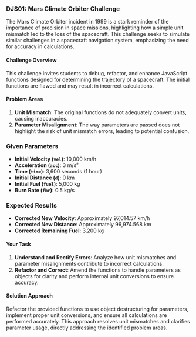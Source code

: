 ### DJS01: Mars Climate Orbiter Challenge

The Mars Climate Orbiter incident in 1999 is a stark reminder of the importance of precision in space missions, highlighting how a simple unit mismatch led to the loss of the spacecraft. This challenge seeks to simulate similar challenges in a spacecraft navigation system, emphasizing the need for accuracy in calculations.

#### Challenge Overview

This challenge invites students to debug, refactor, and enhance JavaScript functions designed for determining the trajectory of a spacecraft. The initial functions are flawed and may result in incorrect calculations.

#### Problem Areas

1. **Unit Mismatch**: The original functions do not adequately convert units, causing inaccuracies.
2. **Parameter Misalignment**: The way parameters are passed does not highlight the risk of unit mismatch errors, leading to potential confusion.

### Given Parameters

- **Initial Velocity (`vel`)**: 10,000 km/h
- **Acceleration (`acc`)**: 3 m/s²
- **Time (`time`)**: 3,600 seconds (1 hour)
- **Initial Distance (`d`)**: 0 km
- **Initial Fuel (`fuel`)**: 5,000 kg
- **Burn Rate (`fbr`)**: 0.5 kg/s

### Expected Results

- **Corrected New Velocity**: Approximately 97,014.57 km/h
- **Corrected New Distance**: Approximately 96,974.568 km
- **Corrected Remaining Fuel**: 3,200 kg

#### Your Task

1. **Understand and Rectify Errors**: Analyze how unit mismatches and parameter misalignments contribute to incorrect calculations.
2. **Refactor and Correct**: Amend the functions to handle parameters as objects for clarity and perform internal unit conversions to ensure accuracy.

#### Solution Approach

Refactor the provided functions to use object destructuring for parameters, implement proper unit conversions, and ensure all calculations are performed accurately. This approach resolves unit mismatches and clarifies parameter usage, directly addressing the identified problem areas.